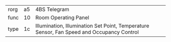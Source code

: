 
|    |   |   |
| -- | - | - |
| rorg | a5 | 4BS Telegram |
| func | 10 | Room Operating Panel |
| type | 1c | Illumination, Illumination Set Point, Temperature Sensor, Fan Speed and Occupancy Control |

